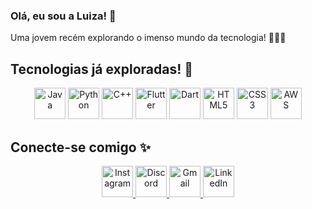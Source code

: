 ### **Olá, eu sou a Luiza! 💖**

Uma jovem recém explorando o imenso mundo da tecnologia! 👩🏻‍💻

## Tecnologias já exploradas! 🚀

<p align="center">
  <a href="https://skillicons.dev"><img src="https://skillicons.dev/icons?i=java" width="50" title="Java"/></a>
  <a href="https://skillicons.dev"><img src="https://skillicons.dev/icons?i=python" width="50" title="Python"/></a>
  <a href="https://skillicons.dev"><img src="https://skillicons.dev/icons?i=cpp" width="50" title="C++"/></a>
  <a href="https://skillicons.dev"><img src="https://skillicons.dev/icons?i=flutter" width="50" title="Flutter"/></a>
  <a href="https://skillicons.dev"><img src="https://skillicons.dev/icons?i=dart" width="50" title="Dart"/></a>
  <a href="https://skillicons.dev"><img src="https://skillicons.dev/icons?i=html" width="50" title="HTML5"/></a>
  <a href="https://skillicons.dev"><img src="https://skillicons.dev/icons?i=css" width="50" title="CSS3"/></a>
  <a href="https://skillicons.dev"><img src="https://skillicons.dev/icons?i=aws" width="50" title="AWS"/></a>
</p>


## Conecte-se comigo ✨

<p align="center">
  <a href="https://www.instagram.com/dev_nanni/" target="_blank">
    <img src="https://skillicons.dev/icons?i=instagram" width="50" title="Instagram"/>
  </a>
  <a href="https://discord.gg/lulu_nanni" target="_blank">
    <img src="https://skillicons.dev/icons?i=discord" width="50" title="Discord"/>
  </a>
  <a href="mailto:luiza.rwnanni@gmail.com" target="_blank">
    <img src="https://skillicons.dev/icons?i=gmail" width="50" title="Gmail"/>
  </a>
  <a href="https://www.linkedin.com/in/luiza-nanni" target="_blank">
    <img src="https://skillicons.dev/icons?i=linkedin" width="50" title="LinkedIn"/>
  </a>
</p>
